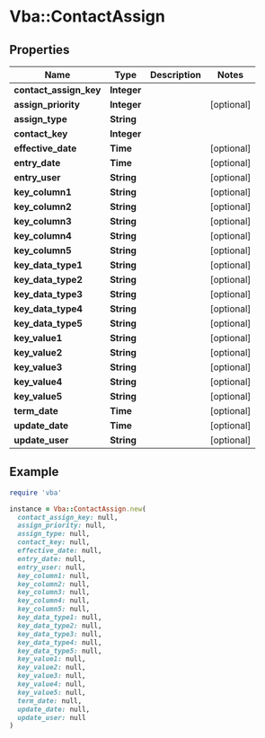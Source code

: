 # Vba::ContactAssign

## Properties

| Name | Type | Description | Notes |
| ---- | ---- | ----------- | ----- |
| **contact_assign_key** | **Integer** |  |  |
| **assign_priority** | **Integer** |  | [optional] |
| **assign_type** | **String** |  |  |
| **contact_key** | **Integer** |  |  |
| **effective_date** | **Time** |  | [optional] |
| **entry_date** | **Time** |  | [optional] |
| **entry_user** | **String** |  | [optional] |
| **key_column1** | **String** |  | [optional] |
| **key_column2** | **String** |  | [optional] |
| **key_column3** | **String** |  | [optional] |
| **key_column4** | **String** |  | [optional] |
| **key_column5** | **String** |  | [optional] |
| **key_data_type1** | **String** |  | [optional] |
| **key_data_type2** | **String** |  | [optional] |
| **key_data_type3** | **String** |  | [optional] |
| **key_data_type4** | **String** |  | [optional] |
| **key_data_type5** | **String** |  | [optional] |
| **key_value1** | **String** |  | [optional] |
| **key_value2** | **String** |  | [optional] |
| **key_value3** | **String** |  | [optional] |
| **key_value4** | **String** |  | [optional] |
| **key_value5** | **String** |  | [optional] |
| **term_date** | **Time** |  | [optional] |
| **update_date** | **Time** |  | [optional] |
| **update_user** | **String** |  | [optional] |

## Example

```ruby
require 'vba'

instance = Vba::ContactAssign.new(
  contact_assign_key: null,
  assign_priority: null,
  assign_type: null,
  contact_key: null,
  effective_date: null,
  entry_date: null,
  entry_user: null,
  key_column1: null,
  key_column2: null,
  key_column3: null,
  key_column4: null,
  key_column5: null,
  key_data_type1: null,
  key_data_type2: null,
  key_data_type3: null,
  key_data_type4: null,
  key_data_type5: null,
  key_value1: null,
  key_value2: null,
  key_value3: null,
  key_value4: null,
  key_value5: null,
  term_date: null,
  update_date: null,
  update_user: null
)
```

